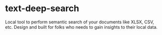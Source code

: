 # text-deep-search
Local tool to perform semantic search of your documents like XLSX, CSV, etc. Design and built for folks who needs to gain insights to their local data.
